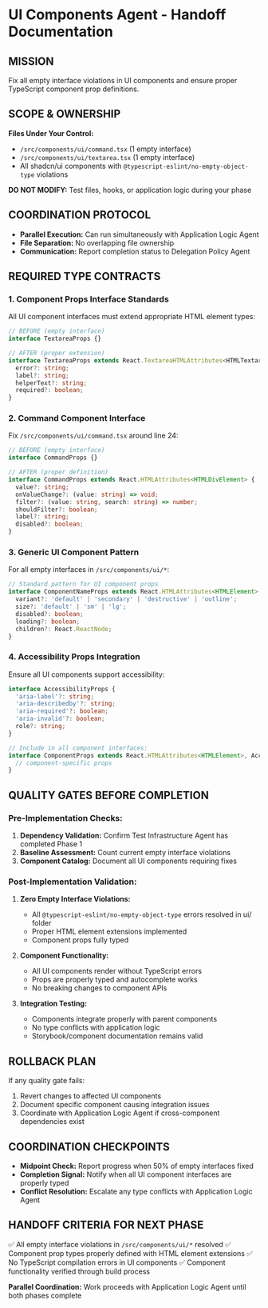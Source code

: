 # UI Components Agent - Handoff Documentation

## MISSION
Fix all empty interface violations in UI components and ensure proper TypeScript component prop definitions.

## SCOPE & OWNERSHIP
**Files Under Your Control:**
- `/src/components/ui/command.tsx` (1 empty interface)
- `/src/components/ui/textarea.tsx` (1 empty interface)
- All shadcn/ui components with `@typescript-eslint/no-empty-object-type` violations

**DO NOT MODIFY:** Test files, hooks, or application logic during your phase

## COORDINATION PROTOCOL
- **Parallel Execution:** Can run simultaneously with Application Logic Agent
- **File Separation:** No overlapping file ownership
- **Communication:** Report completion status to Delegation Policy Agent

## REQUIRED TYPE CONTRACTS

### 1. Component Props Interface Standards
All UI component interfaces must extend appropriate HTML element types:

```typescript
// BEFORE (empty interface)
interface TextareaProps {}

// AFTER (proper extension)
interface TextareaProps extends React.TextareaHTMLAttributes<HTMLTextareaElement> {
  error?: string;
  label?: string;
  helperText?: string;
  required?: boolean;
}
```

### 2. Command Component Interface
Fix `/src/components/ui/command.tsx` around line 24:
```typescript
// BEFORE (empty interface)
interface CommandProps {}

// AFTER (proper definition)
interface CommandProps extends React.HTMLAttributes<HTMLDivElement> {
  value?: string;
  onValueChange?: (value: string) => void;
  filter?: (value: string, search: string) => number;
  shouldFilter?: boolean;
  label?: string;
  disabled?: boolean;
}
```

### 3. Generic UI Component Pattern
For all empty interfaces in `/src/components/ui/*`:
```typescript
// Standard pattern for UI component props
interface ComponentNameProps extends React.HTMLAttributes<HTMLElement> {
  variant?: 'default' | 'secondary' | 'destructive' | 'outline';
  size?: 'default' | 'sm' | 'lg';
  disabled?: boolean;
  loading?: boolean;
  children?: React.ReactNode;
}
```

### 4. Accessibility Props Integration
Ensure all UI components support accessibility:
```typescript
interface AccessibilityProps {
  'aria-label'?: string;
  'aria-describedby'?: string;
  'aria-required'?: boolean;
  'aria-invalid'?: boolean;
  role?: string;
}

// Include in all component interfaces:
interface ComponentProps extends React.HTMLAttributes<HTMLElement>, AccessibilityProps {
  // component-specific props
}
```

## QUALITY GATES BEFORE COMPLETION

### Pre-Implementation Checks:
1. **Dependency Validation:** Confirm Test Infrastructure Agent has completed Phase 1
2. **Baseline Assessment:** Count current empty interface violations
3. **Component Catalog:** Document all UI components requiring fixes

### Post-Implementation Validation:
1. **Zero Empty Interface Violations:**
   - All `@typescript-eslint/no-empty-object-type` errors resolved in ui/ folder
   - Proper HTML element extensions implemented
   - Component props fully typed

2. **Component Functionality:**
   - All UI components render without TypeScript errors
   - Props are properly typed and autocomplete works
   - No breaking changes to component APIs

3. **Integration Testing:**
   - Components integrate properly with parent components
   - No type conflicts with application logic
   - Storybook/component documentation remains valid

## ROLLBACK PLAN
If any quality gate fails:
1. Revert changes to affected UI components
2. Document specific component causing integration issues
3. Coordinate with Application Logic Agent if cross-component dependencies exist

## COORDINATION CHECKPOINTS
- **Midpoint Check:** Report progress when 50% of empty interfaces fixed
- **Completion Signal:** Notify when all UI component interfaces are properly typed
- **Conflict Resolution:** Escalate any type conflicts with Application Logic Agent

## HANDOFF CRITERIA FOR NEXT PHASE
✅ All empty interface violations in `/src/components/ui/*` resolved
✅ Component prop types properly defined with HTML element extensions
✅ No TypeScript compilation errors in UI components
✅ Component functionality verified through build process

**Parallel Coordination:** Work proceeds with Application Logic Agent until both phases complete